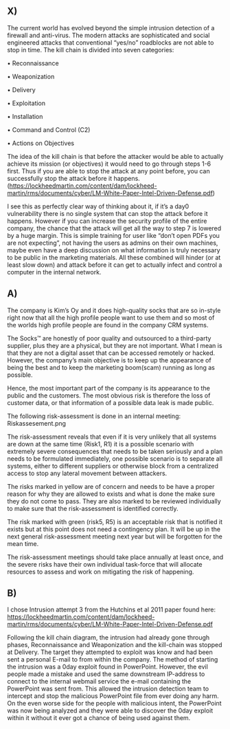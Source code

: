 
## X)

The current world has evolved beyond the simple intrusion detection of a firewall and anti-virus. The modern attacks are sophisticated and social engineered attacks that conventional “yes/no” roadblocks are not able to stop in time.
The kill chain is divided into seven categories:

•	Reconnaissance

•	Weaponization

•	Delivery

•	Exploitation

•	Installation

•	Command and Control (C2)

•	Actions on Objectives

The idea of the kill chain is that before the attacker would be able to actually achieve its mission (or objectives) it would need to go through steps 1-6 first. Thus if you are able to stop the attack at any point before, you can successfully stop the attack before it happens. (https://lockheedmartin.com/content/dam/lockheed-martin/rms/documents/cyber/LM-White-Paper-Intel-Driven-Defense.pdf)

I see this as perfectly clear way of thinking about it, if it’s a day0 vulnerability there is no single system that can stop the attack before it happens. However if you can increase the security profile of the entire company, the chance that the attack will get all the way to step 7 is lowered by a huge margin. This is simple training for user like “don’t open PDFs you are not expecting”, not having the users as admins on their own machines, maybe even have a deep discussion on what information is truly necessary to be public in the marketing materials. All these combined will hinder (or at least slow down) and attack before it can get to actually infect and control a computer in the internal network. 

## A)

The company is Kim’s Oy and it does high-quality socks that are so in-style right now that all the high profile people want to use them and so most of the worlds high profile people are found in the company CRM systems.

The Socks™ are honestly of poor quality and outsourced to a third-party supplier, plus they are a physical, but they are not important. What I mean is that they are not a digital asset that can be accessed remotely or hacked. However, the company’s main objective is to keep up the appearance of being the best and to keep the marketing boom(scam) running as long as possible.

Hence, the most important part of the company is its appearance to the public and the customers. The most obvious risk is therefore the loss of customer data, or that information of a possible data leak is made public.

The following risk-assessment is done in an internal meeting:
 Riskassesement.png

The risk-assessment reveals that even if it is very unlikely that all systems are down at the same time (Risk1, R1) it is a possible scenario with extremely severe consequences that needs to be taken seriously and a plan needs to be formulated immediately, one possible scenario is to separate all systems, either to different suppliers or otherwise block from a centralized access to stop any lateral movement between attackers.

The risks marked in yellow are of concern and needs to be have a proper reason for why they are allowed to exists and what is done the make sure they do not come to pass. They are also marked to be reviewed individually to make sure that the risk-assessment is identified correctly.

The risk marked with green (risk5, R5) is an acceptable risk that is notified it exists but at this point does not need a contingency plan. It will be up in the next general risk-assessment meeting next year but will be forgotten for the mean time.

The risk-assessment meetings should take place annually at least once, and the severe risks have their own individual task-force that will allocate resources to assess and work on mitigating the risk of happening.

## B)

I chose Intrusion attempt 3 from the Hutchins et al 2011 paper found here: https://lockheedmartin.com/content/dam/lockheed-martin/rms/documents/cyber/LM-White-Paper-Intel-Driven-Defense.pdf

Following the kill chain diagram, the intrusion had already gone through phases, Reconnaissance and Weaponization and the kill-chain was stopped at Delivery. The target they attempted to exploit was know and had been sent a personal E-mail to from within the company. The method of starting the intrusion was a 0day exploit found in PowerPoint. However, the evil people made a mistake and used the same downstream IP-address to connect to the internal webmail service the e-mail containing the PowerPoint was sent from. This allowed the intrusion detection team to intercept and stop the malicious PowerPoint file from ever doing any harm. On the even worse side for the people with malicious intent, the PowerPoint was now being analyzed and they were able to discover the 0day exploit within it without it ever got a chance of being used against them.

